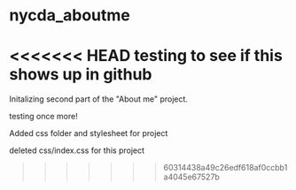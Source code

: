 # nycda_aboutme
<<<<<<< HEAD
testing to see if this shows up in github
=======
Initalizing second part of the "About me" project.

testing once more!

<p> Added css folder and stylesheet for project</p>

deleted css/index.css for this project

>>>>>>> 60314438a49c26edf618af0ccbb1a4045e67527b
